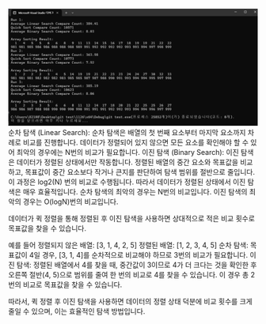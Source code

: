 ![](./15.png)
순차 탐색 (Linear Search): 순차 탐색은 배열의 첫 번째 요소부터 마지막 요소까지 차례로 비교를 진행합니다. 데이터가 정렬되어 있지 않으면 모든 요소를 확인해야 할 수 있어 최악의 경우에는 N번의 비교가 필요합니다.
이진 탐색 (Binary Search): 이진 탐색은 데이터가 정렬된 상태에서만 작동합니다. 정렬된 배열의 중간 요소와 목표값을 비교하고, 목표값이 중간 요소보다 작거나 큰지를 판단하여 탐색 범위를 절반으로 줄입니다. 이 과정은 log2(N) 번의 비교로 수행됩니다. 따라서 데이터가 정렬된 상태에서 이진 탐색은 매우 효율적입니다.
순차 탐색의 최악의 경우는 N번의 비교입니다.
이진 탐색의 최악의 경우는 O(logN)번의 비교입니다.

데이터가 퀵 정렬을 통해 정렬된 후 이진 탐색을 사용하면 상대적으로 적은 비교 횟수로 목표값을 찾을 수 있습니다.

예를 들어
정렬되지 않은 배열: [3, 1, 4, 2, 5]
정렬된 배열: [1, 2, 3, 4, 5]
순차 탐색: 목표값이 4일 경우, [3, 1, 4]를 순차적으로 비교해야 하므로 3번의 비교가 필요합니다.
이진 탐색: 정렬된 배열에서 4를 찾을 때, 중간값이 3이므로 4가 더 크다는 것을 확인한 후 오른쪽 절반(4, 5)으로 범위를 줄여 한 번의 비교로 4를 찾을 수 있습니다. 이 경우 총 2번의 비교로 목표값을 찾을 수 있습니다.

따라서, 퀵 정렬 후 이진 탐색을 사용하면 데이터의 정렬 상태 덕분에 비교 횟수를 크게 줄일 수 있으며, 이는 효율적인 탐색 방법입니다.
